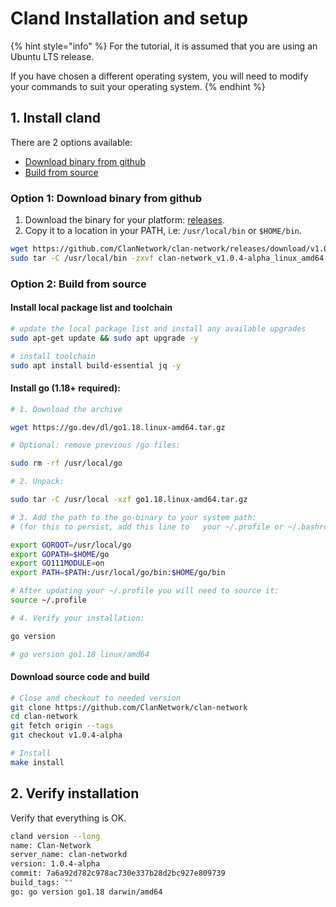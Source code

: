 # Cland Installation and setup

{% hint style="info" %}
For the tutorial, it is assumed that you are using an Ubuntu LTS release.

If you have chosen a different operating system, you will need to modify your commands to suit your operating system.
{% endhint %}

## 1. Install cland

There are 2 options available:

- [Download binary from github](#option-1-download-binary-from-github)
- [Build from source](#option-2-build-from-source)

### Option 1: Download binary from github

1. Download the binary for your platform: [releases](https://github.com/ClanNetwork/clan-network/releases/tag/v1.0.4-alpha).
2. Copy it to a location in your PATH, i.e: `/usr/local/bin` or `$HOME/bin`.

```sh
wget https://github.com/ClanNetwork/clan-network/releases/download/v1.0.4-alpha/clan-network_v1.0.4-alpha_linux_amd64.tar.gz
sudo tar -C /usr/local/bin -zxvf clan-network_v1.0.4-alpha_linux_amd64.tar.gz
```

### Option 2: Build from source

#### Install local package list and toolchain

```sh
# update the local package list and install any available upgrades
sudo apt-get update && sudo apt upgrade -y

# install toolchain
sudo apt install build-essential jq -y
```

#### Install go (1.18+ required):

```sh
# 1. Download the archive

wget https://go.dev/dl/go1.18.linux-amd64.tar.gz

# Optional: remove previous /go files:

sudo rm -rf /usr/local/go

# 2. Unpack:

sudo tar -C /usr/local -xzf go1.18.linux-amd64.tar.gz

# 3. Add the path to the go-binary to your system path:
# (for this to persist, add this line to   your ~/.profile or ~/.bashrc or  ~/.zshrc)

export GOROOT=/usr/local/go
export GOPATH=$HOME/go
export GO111MODULE=on
export PATH=$PATH:/usr/local/go/bin:$HOME/go/bin

# After updating your ~/.profile you will need to source it:
source ~/.profile

# 4. Verify your installation:

go version

# go version go1.18 linux/amd64
```

#### Download source code and build

```sh
# Close and checkout to needed version
git clone https://github.com/ClanNetwork/clan-network
cd clan-network
git fetch origin --tags
git checkout v1.0.4-alpha

# Install
make install
```

## 2. Verify installation

Verify that everything is OK.

```sh
cland version --long
name: Clan-Network
server_name: clan-networkd
version: 1.0.4-alpha
commit: 7a6a92d782c978ac730e337b28d2bc927e809739
build_tags: ""
go: go version go1.18 darwin/amd64
```
